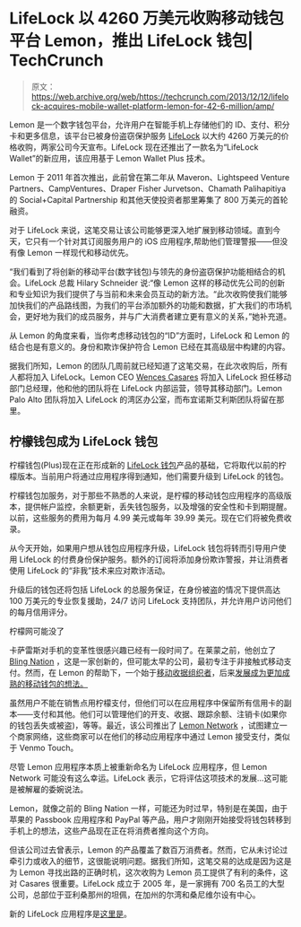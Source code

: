 # LifeLock 以 4260 万美元收购移动钱包平台 Lemon，推出 LifeLock 钱包| TechCrunch

> 原文：<https://web.archive.org/web/https://techcrunch.com/2013/12/12/lifelock-acquires-mobile-wallet-platform-lemon-for-42-6-million/amp/>

 <amp-img src="https://web.archive.org/web/20230401211916im_/https://techcrunch.com/wp-content/uploads/2013/12/lifelock-lemon2.jpg?w=800" class="attachment-post-thumbnail size-post-thumbnail wp-post-image amp-wp-enforced-sizes i-amphtml-layout-intrinsic i-amphtml-layout-size-defined" alt="" srcset="https://web.archive.org/web/20230401211916im_/https://techcrunch.com/wp-content/uploads/2013/12/lifelock-lemon2.jpg 800w, https://web.archive.org/web/20230401211916im_/https://techcrunch.com/wp-content/uploads/2013/12/lifelock-lemon2.jpg?resize=150,113 150w, https://web.archive.org/web/20230401211916im_/https://techcrunch.com/wp-content/uploads/2013/12/lifelock-lemon2.jpg?resize=300,225 300w, https://web.archive.org/web/20230401211916im_/https://techcrunch.com/wp-content/uploads/2013/12/lifelock-lemon2.jpg?resize=768,576 768w, https://web.archive.org/web/20230401211916im_/https://techcrunch.com/wp-content/uploads/2013/12/lifelock-lemon2.jpg?resize=680,510 680w, https://web.archive.org/web/20230401211916im_/https://techcrunch.com/wp-content/uploads/2013/12/lifelock-lemon2.jpg?resize=50,38 50w" layout="intrinsic" i-amphtml-layout="intrinsic"><i-amphtml-sizer class="i-amphtml-sizer"></i-amphtml-sizer></amp-img> 

Lemon 是一个数字钱包平台，允许用户在智能手机上存储他们的 ID、支付、积分卡和更多信息，该平台已被身份盗窃保护服务 [LifeLock](https://web.archive.org/web/20230401211916/http://www.lifelock.com/) 以大约 4260 万美元的价格收购，两家公司今天宣布。LifeLock 现在还推出了一款名为“LifeLock Wallet”的新应用，该应用基于 Lemon Wallet Plus 技术。

Lemon 于 2011 年首次推出，此前曾在第二年从 Maveron、Lightspeed Venture Partners、CampVentures、Draper Fisher Jurvetson、Chamath Palihapitiya 的 Social+Capital Partnership 和其他天使投资者那里筹集了 800 万美元的首轮融资。

对于 LifeLock 来说，这笔交易让该公司能够更深入地扩展到移动领域。直到今天，它只有一个针对其订阅服务用户的 iOS 应用程序,帮助他们管理警报——但没有像 Lemon 一样现代和移动优先。

“我们看到了将创新的移动平台(数字钱包)与领先的身份盗窃保护功能相结合的机会。LifeLock 总裁 Hilary Schneider 说:“像 Lemon 这样的移动优先公司的创新和专业知识为我们提供了与当前和未来会员互动的新方法。“此次收购使我们能够加快我们的产品路线图，为我们的平台添加额外的功能和数据，扩大我们的市场机会，更好地为我们的成员服务，并与广大消费者建立更有意义的关系，”她补充道。

从 Lemon 的角度来看，当你考虑移动钱包的“ID”方面时，LifeLock 和 Lemon 的结合也是有意义的。身份和欺诈保护符合 Lemon 已经在其高级层中构建的内容。

 <amp-img class="alignnone size-large wp-image-929745 amp-wp-enforced-sizes amp-wp-d2238c7 i-amphtml-layout-intrinsic i-amphtml-layout-size-defined" alt="lemon-wallet" src="https://web.archive.org/web/20230401211916im_/https://techcrunch.com/wp-content/uploads/2013/12/lemon-wallet.png?w=640" srcset="https://web.archive.org/web/20230401211916im_/https://techcrunch.com/wp-content/uploads/2013/12/lemon-wallet.png 1377w, https://web.archive.org/web/20230401211916im_/https://techcrunch.com/wp-content/uploads/2013/12/lemon-wallet.png?resize=150,94 150w, https://web.archive.org/web/20230401211916im_/https://techcrunch.com/wp-content/uploads/2013/12/lemon-wallet.png?resize=300,188 300w, https://web.archive.org/web/20230401211916im_/https://techcrunch.com/wp-content/uploads/2013/12/lemon-wallet.png?resize=768,480 768w, https://web.archive.org/web/20230401211916im_/https://techcrunch.com/wp-content/uploads/2013/12/lemon-wallet.png?resize=680,425 680w, https://web.archive.org/web/20230401211916im_/https://techcrunch.com/wp-content/uploads/2013/12/lemon-wallet.png?resize=1200,750 1200w, https://web.archive.org/web/20230401211916im_/https://techcrunch.com/wp-content/uploads/2013/12/lemon-wallet.png?resize=50,31 50w" layout="intrinsic" data-amp-original-style="line-height:1.625;" i-amphtml-layout="intrinsic"><i-amphtml-sizer class="i-amphtml-sizer"></i-amphtml-sizer></amp-img> 

据我们所知，Lemon 的团队几周前就已经知道了这笔交易，在此次收购后，所有人都将加入 LifeLock。Lemon CEO [Wences Casares](https://web.archive.org/web/20230401211916/http://www.crunchbase.com/person/wenceslao-casares) 将加入 LifeLock 担任移动部门总经理，他和他的团队将在 LifeLock 内部运营，领导其移动部门。Lemon Palo Alto 团队将加入 LifeLock 的湾区办公室，而布宜诺斯艾利斯团队将留在那里。

## 柠檬钱包成为 LifeLock 钱包

柠檬钱包(Plus)现在正在形成新的 [LifeLock 钱包](https://web.archive.org/web/20230401211916/http://lifelock.com/mobile)产品的基础，它将取代以前的柠檬版本。当前用户将通过应用程序得到通知，他们需要升级到 LifeLock 的钱包。

 <amp-img class="vertical alignright size-large wp-image-929744 amp-wp-enforced-sizes i-amphtml-layout-intrinsic i-amphtml-layout-size-defined" alt="ID Anywhere" src="https://web.archive.org/web/20230401211916im_/https://techcrunch.com/wp-content/uploads/2013/12/id-anywhere.jpg?w=360" srcset="https://web.archive.org/web/20230401211916im_/https://techcrunch.com/wp-content/uploads/2013/12/id-anywhere.jpg 640w, https://web.archive.org/web/20230401211916im_/https://techcrunch.com/wp-content/uploads/2013/12/id-anywhere.jpg?resize=85,150 85w, https://web.archive.org/web/20230401211916im_/https://techcrunch.com/wp-content/uploads/2013/12/id-anywhere.jpg?resize=169,300 169w, https://web.archive.org/web/20230401211916im_/https://techcrunch.com/wp-content/uploads/2013/12/id-anywhere.jpg?resize=383,680 383w, https://web.archive.org/web/20230401211916im_/https://techcrunch.com/wp-content/uploads/2013/12/id-anywhere.jpg?resize=28,50 28w" layout="intrinsic" i-amphtml-layout="intrinsic"><i-amphtml-sizer class="i-amphtml-sizer"></i-amphtml-sizer></amp-img> 柠檬钱包加服务，对于那些不熟悉的人来说，是柠檬的移动钱包应用程序的高级版本，提供帐户监控，余额更新，丢失钱包服务，以及增强的安全性和卡到期提醒。以前，这些服务的费用为每月 4.99 美元或每年 39.99 美元。现在它们将被免费收录。

从今天开始，如果用户想从钱包应用程序升级，LifeLock 钱包将转而引导用户使用 LifeLock 的付费身份保护服务。额外的订阅将添加身份欺诈警报，并让消费者使用 LifeLock 的“非我”技术来应对欺诈活动。

升级后的钱包还将包括 LifeLock 的总服务保证，在身份被盗的情况下提供高达 100 万美元的专业恢复援助，24/7 访问 LifeLock 支持团队，并允许用户访问他们的每月信用评分。

柠檬网可能没了

卡萨雷斯对手机的变革性很感兴趣已经有一段时间了。在莱蒙之前，他创立了 [Bling Nation](https://web.archive.org/web/20230401211916/https://techcrunch.com/2009/10/30/bling-nation-raises-20-million-for-cell-phone-payment-system/) ，这是一家创新的，但可能太早的公司，最初专注于非接触式移动支付。然而，在 Lemon 的帮助下，一个始于[移动收据组织者](https://web.archive.org/web/20230401211916/https://techcrunch.com/2011/10/13/backed-by-10m-in-funding-lemon-com-lets-you-store-organize-your-receipts-in-the-cloud/)，后来[发展成为更加成熟的移动钱包的想法。](https://web.archive.org/web/20230401211916/https://techcrunch.com/2012/06/12/mobile-money-management-app-lemon-launches-digital-wallet-closes-8-million-series-a/)

 <amp-img class="vertical alignleft size-medium wp-image-929743 amp-wp-enforced-sizes i-amphtml-layout-intrinsic i-amphtml-layout-size-defined" alt="Wenceslao Caseres" src="https://web.archive.org/web/20230401211916im_/https://techcrunch.com/wp-content/uploads/2013/12/wences-university-ave.jpg?w=184" srcset="https://web.archive.org/web/20230401211916im_/https://techcrunch.com/wp-content/uploads/2013/12/wences-university-ave.jpg?resize=92,150 92w, https://web.archive.org/web/20230401211916im_/https://techcrunch.com/wp-content/uploads/2013/12/wences-university-ave.jpg?resize=768,1246 768w, https://web.archive.org/web/20230401211916im_/https://techcrunch.com/wp-content/uploads/2013/12/wences-university-ave.jpg?resize=419,680 419w, https://web.archive.org/web/20230401211916im_/https://techcrunch.com/wp-content/uploads/2013/12/wences-university-ave.jpg?resize=31,50 31w" layout="intrinsic" i-amphtml-layout="intrinsic"><i-amphtml-sizer class="i-amphtml-sizer"></i-amphtml-sizer></amp-img> 虽然用户不能在销售点用柠檬支付，但他们可以在应用程序中保留所有信用卡的副本——支付和其他。他们可以管理他们的开支、收据、跟踪余额、注销卡(如果你的钱包丢失或被盗)，等等。最近，该公司推出了 [Lemon Network](https://web.archive.org/web/20230401211916/https://techcrunch.com/2013/07/23/with-launch-of-lemon-network-wallet-app-maker-lemon-prepares-to-take-on-paypal-google-venmo-others/) ，试图建立一个商家网络，这些商家可以在他们的移动应用程序中通过 Lemon 接受支付，类似于 Venmo Touch。

尽管 Lemon 应用程序本质上被重新命名为 LifeLock 应用程序，但 Lemon Network 可能没有这么幸运。LifeLock 表示，它将评估这项技术的发展…这可能是被解雇的委婉说法。

Lemon，就像之前的 Bling Nation 一样，可能还为时过早，特别是在美国，由于苹果的 Passbook 应用程序和 PayPal 等产品，用户才刚刚开始接受将钱包转移到手机上的想法，这些产品现在正在将消费者推向这个方向。

但该公司过去曾表示，Lemon 的产品覆盖了数百万消费者。然而，它从未讨论过牵引力或收入的细节，这很能说明问题。据我们所知，这笔交易的达成是因为这是为 Lemon 寻找出路的正确时机，这次收购为 Lemon 员工提供了有利的条件，这对 Casares 很重要。LifeLock 成立于 2005 年，是一家拥有 700 名员工的大型公司，总部位于亚利桑那州的坦佩，在加州的尔湾和桑尼维尔设有中心。

新的 LifeLock 应用程序是[这里是](https://web.archive.org/web/20230401211916/http://lifelock.com/mobile)。

<amp-analytics data-credentials="include" class="i-amphtml-layout-fixed i-amphtml-layout-size-defined" i-amphtml-layout="fixed"></amp-analytics>